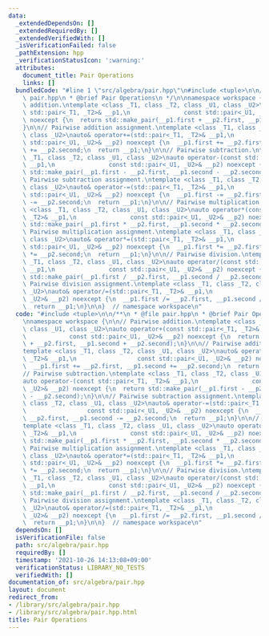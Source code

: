 ```yaml
---
data:
  _extendedDependsOn: []
  _extendedRequiredBy: []
  _extendedVerifiedWith: []
  _isVerificationFailed: false
  _pathExtension: hpp
  _verificationStatusIcon: ':warning:'
  attributes:
    document_title: Pair Operations
    links: []
  bundledCode: "#line 1 \"src/algebra/pair.hpp\"\n#include <tuple>\n\n/**\n * @file\
    \ pair.hpp\n * @brief Pair Operations\n */\n\nnamespace workspace {\n\n// Pairwise\
    \ addition.\ntemplate <class _T1, class _T2, class _U1, class _U2>\nauto operator+(const\
    \ std::pair<_T1, _T2>& __p1,\n               const std::pair<_U1, _U2>& __p2)\
    \ noexcept {\n  return std::make_pair(__p1.first + __p2.first, __p1.second + __p2.second);\n\
    }\n\n// Pairwise addition assignment.\ntemplate <class _T1, class _T2, class _U1,\
    \ class _U2>\nauto& operator+=(std::pair<_T1, _T2>& __p1,\n                 const\
    \ std::pair<_U1, _U2>& __p2) noexcept {\n  __p1.first += __p2.first, __p1.second\
    \ += __p2.second;\n  return __p1;\n}\n\n// Pairwise subtraction.\ntemplate <class\
    \ _T1, class _T2, class _U1, class _U2>\nauto operator-(const std::pair<_T1, _T2>&\
    \ __p1,\n               const std::pair<_U1, _U2>& __p2) noexcept {\n  return\
    \ std::make_pair(__p1.first - __p2.first, __p1.second - __p2.second);\n}\n\n//\
    \ Pairwise subtraction assignment.\ntemplate <class _T1, class _T2, class _U1,\
    \ class _U2>\nauto& operator-=(std::pair<_T1, _T2>& __p1,\n                 const\
    \ std::pair<_U1, _U2>& __p2) noexcept {\n  __p1.first -= __p2.first, __p1.second\
    \ -= __p2.second;\n  return __p1;\n}\n\n// Pairwise multiplication.\ntemplate\
    \ <class _T1, class _T2, class _U1, class _U2>\nauto operator*(const std::pair<_T1,\
    \ _T2>& __p1,\n               const std::pair<_U1, _U2>& __p2) noexcept {\n  return\
    \ std::make_pair(__p1.first * __p2.first, __p1.second * __p2.second);\n}\n\n//\
    \ Pairwise multiplication assignment.\ntemplate <class _T1, class _T2, class _U1,\
    \ class _U2>\nauto& operator*=(std::pair<_T1, _T2>& __p1,\n                 const\
    \ std::pair<_U1, _U2>& __p2) noexcept {\n  __p1.first *= __p2.first, __p1.second\
    \ *= __p2.second;\n  return __p1;\n}\n\n// Pairwise division.\ntemplate <class\
    \ _T1, class _T2, class _U1, class _U2>\nauto operator/(const std::pair<_T1, _T2>&\
    \ __p1,\n               const std::pair<_U1, _U2>& __p2) noexcept {\n  return\
    \ std::make_pair(__p1.first / __p2.first, __p1.second / __p2.second);\n}\n\n//\
    \ Pairwise division assignment.\ntemplate <class _T1, class _T2, class _U1, class\
    \ _U2>\nauto& operator/=(std::pair<_T1, _T2>& __p1,\n                 const std::pair<_U1,\
    \ _U2>& __p2) noexcept {\n  __p1.first /= __p2.first, __p1.second /= __p2.second;\n\
    \  return __p1;\n}\n\n}  // namespace workspace\n"
  code: "#include <tuple>\n\n/**\n * @file pair.hpp\n * @brief Pair Operations\n */\n\
    \nnamespace workspace {\n\n// Pairwise addition.\ntemplate <class _T1, class _T2,\
    \ class _U1, class _U2>\nauto operator+(const std::pair<_T1, _T2>& __p1,\n   \
    \            const std::pair<_U1, _U2>& __p2) noexcept {\n  return std::make_pair(__p1.first\
    \ + __p2.first, __p1.second + __p2.second);\n}\n\n// Pairwise addition assignment.\n\
    template <class _T1, class _T2, class _U1, class _U2>\nauto& operator+=(std::pair<_T1,\
    \ _T2>& __p1,\n                 const std::pair<_U1, _U2>& __p2) noexcept {\n\
    \  __p1.first += __p2.first, __p1.second += __p2.second;\n  return __p1;\n}\n\n\
    // Pairwise subtraction.\ntemplate <class _T1, class _T2, class _U1, class _U2>\n\
    auto operator-(const std::pair<_T1, _T2>& __p1,\n               const std::pair<_U1,\
    \ _U2>& __p2) noexcept {\n  return std::make_pair(__p1.first - __p2.first, __p1.second\
    \ - __p2.second);\n}\n\n// Pairwise subtraction assignment.\ntemplate <class _T1,\
    \ class _T2, class _U1, class _U2>\nauto& operator-=(std::pair<_T1, _T2>& __p1,\n\
    \                 const std::pair<_U1, _U2>& __p2) noexcept {\n  __p1.first -=\
    \ __p2.first, __p1.second -= __p2.second;\n  return __p1;\n}\n\n// Pairwise multiplication.\n\
    template <class _T1, class _T2, class _U1, class _U2>\nauto operator*(const std::pair<_T1,\
    \ _T2>& __p1,\n               const std::pair<_U1, _U2>& __p2) noexcept {\n  return\
    \ std::make_pair(__p1.first * __p2.first, __p1.second * __p2.second);\n}\n\n//\
    \ Pairwise multiplication assignment.\ntemplate <class _T1, class _T2, class _U1,\
    \ class _U2>\nauto& operator*=(std::pair<_T1, _T2>& __p1,\n                 const\
    \ std::pair<_U1, _U2>& __p2) noexcept {\n  __p1.first *= __p2.first, __p1.second\
    \ *= __p2.second;\n  return __p1;\n}\n\n// Pairwise division.\ntemplate <class\
    \ _T1, class _T2, class _U1, class _U2>\nauto operator/(const std::pair<_T1, _T2>&\
    \ __p1,\n               const std::pair<_U1, _U2>& __p2) noexcept {\n  return\
    \ std::make_pair(__p1.first / __p2.first, __p1.second / __p2.second);\n}\n\n//\
    \ Pairwise division assignment.\ntemplate <class _T1, class _T2, class _U1, class\
    \ _U2>\nauto& operator/=(std::pair<_T1, _T2>& __p1,\n                 const std::pair<_U1,\
    \ _U2>& __p2) noexcept {\n  __p1.first /= __p2.first, __p1.second /= __p2.second;\n\
    \  return __p1;\n}\n\n}  // namespace workspace\n"
  dependsOn: []
  isVerificationFile: false
  path: src/algebra/pair.hpp
  requiredBy: []
  timestamp: '2021-10-26 14:13:08+09:00'
  verificationStatus: LIBRARY_NO_TESTS
  verifiedWith: []
documentation_of: src/algebra/pair.hpp
layout: document
redirect_from:
- /library/src/algebra/pair.hpp
- /library/src/algebra/pair.hpp.html
title: Pair Operations
---
```

